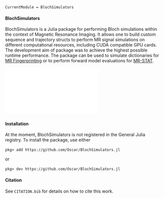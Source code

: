 ```@meta
CurrentModule = BlochSimulators
```
#### BlochSimulators

BlochSimulators is a Julia package for performing Bloch simulations within the context of Magnetic Resonance Imaging. It allows one to build custom sequence and trajectory structs to perform MR signal simulations on different computational resources, including CUDA compatible GPU cards. The development aim of package was to achieve the highest possible runtime performance. The package can be used to simulate dictionaries for [MR Fingerprinting](https://doi.org/10.1038/nature11971) or to perform forward model evaluations for [MR-STAT](https://doi.org/10.1016/j.mri.2017.10.015).

![BlochSimulators.jl structure overview](overview.pdf "Overview of the structure of BlochSimulators.jl")

#### Installation

At the moment, BlochSimulators is not registered in the General Julia registry. To install the package, 
use either 

`pkg> add https://github.com/Oscar/BlochSimulators.jl` 

or 

`pkg> dev https://github.com/Oscar/BlochSimulators.jl`
#### Citation

See `CITATION.bib` for details on how to cite this work.

